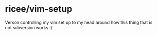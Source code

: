 # ricee/vim-setup

Verson controlling my vim set up to my head around how this thing that is not subversion works :)


